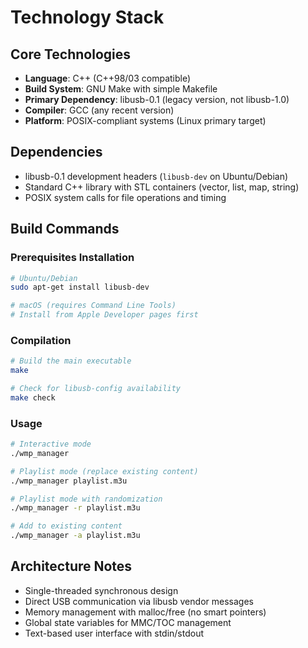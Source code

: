 # Technology Stack

## Core Technologies
- **Language**: C++ (C++98/03 compatible)
- **Build System**: GNU Make with simple Makefile
- **Primary Dependency**: libusb-0.1 (legacy version, not libusb-1.0)
- **Compiler**: GCC (any recent version)
- **Platform**: POSIX-compliant systems (Linux primary target)

## Dependencies
- libusb-0.1 development headers (`libusb-dev` on Ubuntu/Debian)
- Standard C++ library with STL containers (vector, list, map, string)
- POSIX system calls for file operations and timing

## Build Commands

### Prerequisites Installation
```bash
# Ubuntu/Debian
sudo apt-get install libusb-dev

# macOS (requires Command Line Tools)
# Install from Apple Developer pages first
```

### Compilation
```bash
# Build the main executable
make

# Check for libusb-config availability
make check
```

### Usage
```bash
# Interactive mode
./wmp_manager

# Playlist mode (replace existing content)
./wmp_manager playlist.m3u

# Playlist mode with randomization
./wmp_manager -r playlist.m3u

# Add to existing content
./wmp_manager -a playlist.m3u
```

## Architecture Notes
- Single-threaded synchronous design
- Direct USB communication via libusb vendor messages
- Memory management with malloc/free (no smart pointers)
- Global state variables for MMC/TOC management
- Text-based user interface with stdin/stdout